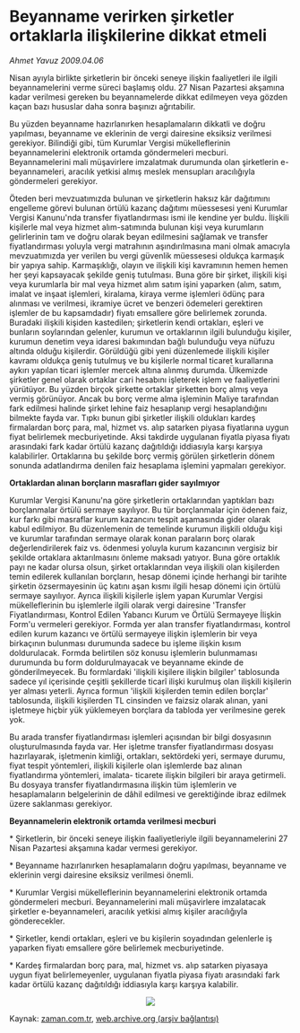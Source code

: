 # Beyanname verirken şirketler  ortaklarla ilişkilerine dikkat etmeli

*Ahmet Yavuz 2009.04.06*

<tr><td class="metin" colspan="2" style="padding-top: 20px; padding-left: 5px; padding-right: 10px;">Nisan ayıyla birlikte şirketlerin bir önceki seneye ilişkin faaliyetleri ile ilgili beyannamelerini verme süreci başlamış oldu. 27 Nisan Pazartesi akşamına kadar verilmesi gereken bu beyannamelerde dikkat edilmeyen veya gözden kaçan bazı hususlar daha sonra başınızı ağrıtabilir.</td></tr><tr><td class="metin" colspan="2" style="padding-top: 20px; padding-left: 5px; padding-right: 10px;"><p> Bu yüzden beyanname hazırlanırken hesaplamaların dikkatli ve doğru yapılması, beyanname ve eklerinin de vergi dairesine eksiksiz verilmesi gerekiyor. Bilindiği gibi, tüm Kurumlar Vergisi mükelleflerinin beyannamelerini elektronik ortamda göndermeleri mecburi. Beyannamelerini mali müşavirlere imzalatmak durumunda olan şirketlerin e-beyannameleri, aracılık yetkisi almış meslek mensupları aracılığıyla göndermeleri gerekiyor.
<p> Öteden beri mevzuatımızda bulunan ve şirketlerin haksız kâr dağıtımını engelleme görevi bulunan örtülü kazanç dağıtımı müessesesi yeni Kurumlar Vergisi Kanunu'nda transfer fiyatlandırması ismi ile kendine yer buldu. İlişkili kişilerle mal veya hizmet alım-satımında bulunan kişi veya kurumların gelirlerinin tam ve doğru olarak beyan edilmesini sağlamak ve transfer fiyatlandırması yoluyla vergi matrahının aşındırılmasına mani olmak amacıyla mevzuatımızda yer verilen bu vergi güvenlik müessesesi oldukça karmaşık bir yapıya sahip. Karmaşıklığı, olayın ve ilişkili kişi kavramının hemen hemen her şeyi kapsayacak şekilde geniş tutulması. Buna göre bir şirket, ilişkili kişi veya kurumlarla bir mal veya hizmet alım satım işini yaparken (alım, satım, imalat ve inşaat işlemleri, kiralama, kiraya verme işlemleri ödünç para alınması ve verilmesi, ikramiye ücret ve benzeri ödemeleri gerektiren işlemler de bu kapsamdadır) fiyatı emsallere göre belirlemek zorunda. Buradaki ilişkili kişiden kastedilen; şirketlerin kendi ortakları, eşleri ve bunların soylarından gelenler, kurumun ve ortaklarının ilgili bulunduğu kişiler, kurumun denetim veya idaresi bakımından bağlı bulunduğu veya nüfuzu altında olduğu kişilerdir. Görüldüğü gibi yeni düzenlemede ilişkili kişiler kavramı oldukça geniş tutulmuş ve bu kişilerle normal ticaret kurallarına aykırı yapılan ticari işlemler mercek altına alınmış durumda. Ülkemizde şirketler genel olarak ortaklar cari hesabını işleterek işlem ve faaliyetlerini yürütüyor. Bu yüzden birçok şirkette ortaklar şirketten borç almış veya vermiş görünüyor. Ancak bu borç verme alma işleminin Maliye tarafından fark edilmesi halinde şirket lehine faiz hesaplanıp vergi hesaplandığını bilmekte fayda var. Tıpkı bunun gibi şirketler ilişkili oldukları kardeş firmalardan borç para, mal, hizmet vs. alıp satarken piyasa fiyatlarına uygun fiyat belirlemek mecburiyetinde. Aksi takdirde uygulanan fiyatla piyasa fiyatı arasındaki fark kadar örtülü kazanç dağıtıldığı iddiasıyla karşı karşıya kalabilirler. Ortaklarına bu şekilde borç vermiş görülen şirketlerin dönem sonunda adatlandırma denilen faiz hesaplama işlemini yapmaları gerekiyor. 
<p><b>Ortaklardan alınan borçların masrafları gider sayılmıyor</b>
<p>Kurumlar Vergisi Kanunu'na göre şirketlerin ortaklarından yaptıkları bazı borçlanmalar örtülü sermaye sayılıyor. Bu tür borçlanmalar için ödenen faiz, kur farkı gibi masraflar kurum kazancını tespit aşamasında gider olarak kabul edilmiyor. Bu düzenlemenin de temelinde kurumun ilişkili olduğu kişi ve kurumlar tarafından sermaye olarak konan paraların borç olarak değerlendirilerek faiz vs. ödenmesi yoluyla kurum kazancının vergisiz bir şekilde ortaklara aktarılmasını önleme maksadı yatıyor. Buna göre ortaklık payı ne kadar olursa olsun, şirket ortaklarından veya ilişkili olan kişilerden temin edilerek kullanılan borçların, hesap dönemi içinde herhangi bir tarihte şirketin özsermayesinin üç katını aşan kısmı ilgili hesap dönemi için örtülü sermaye sayılıyor. Ayrıca ilişkili kişilerle işlem yapan Kurumlar Vergisi mükelleflerinin bu işlemlerle ilgili olarak vergi dairesine 'Transfer Fiyatlandırması, Kontrol Edilen Yabancı Kurum ve Örtülü Sermayeye İlişkin Form'u vermeleri gerekiyor. Formda yer alan transfer fiyatlandırması, kontrol edilen kurum kazancı ve örtülü sermayeye ilişkin işlemlerin bir veya birkaçının bulunması durumunda sadece bu işleme ilişkin kısım doldurulacak. Formda belirtilen söz konusu işlemlerin bulunmaması durumunda bu form doldurulmayacak ve beyanname ekinde de gönderilmeyecek. Bu formlardaki 'ilişkili kişilere ilişkin bilgiler' tablosunda sadece yıl içerisinde çeşitli şekillerde ticarî ilişki kurulmuş olan ilişkili kişilerin yer alması yeterli. Ayrıca formun 'ilişkili kişilerden temin edilen borçlar' tablosunda, ilişkili kişilerden TL cinsinden ve faizsiz olarak alınan, yani işletmeye hiçbir yük yüklemeyen borçlara da tabloda yer verilmesine gerek yok. 
<p> Bu arada transfer fiyatlandırması işlemleri açısından bir bilgi dosyasının oluşturulmasında fayda var. Her işletme transfer fiyatlandırması dosyası hazırlayarak, işletmenin kimliği, ortakları, sektördeki yeri, sermaye durumu, fiyat tespit yöntemleri, ilişkili kişilerle olan işlemlerde baz alınan fiyatlandırma yöntemleri, imalata- ticarete ilişkin bilgileri bir araya getirmeli. Bu dosyaya transfer fiyatlandırmasına ilişkin tüm işlemlerin ve hesaplamaların belgelerinin de dâhil edilmesi ve gerektiğinde ibraz edilmek üzere saklanması gerekiyor.

<p><b>Beyannamelerin elektronik ortamda 
verilmesi mecburi</b>
<p>* Şirketlerin, bir önceki seneye ilişkin faaliyetleriyle ilgili beyannamelerini 27 Nisan Pazartesi akşamına kadar vermesi gerekiyor.
<p>* Beyanname hazırlanırken hesaplamaların doğru yapılması, beyanname ve eklerinin vergi dairesine eksiksiz verilmesi önemli.
<p>* Kurumlar Vergisi mükelleflerinin beyannamelerini elektronik ortamda göndermeleri mecburi. Beyannamelerini mali müşavirlere imzalatacak şirketler e-beyannameleri, aracılık yetkisi almış kişiler aracılığıyla gönderecekler.
<p>* Şirketler, kendi ortakları, eşleri ve bu kişilerin soyadından gelenlerle iş yaparken fiyatı emsallere göre belirlemek mecburiyetinde.
<p>* Kardeş firmalardan borç para, mal, hizmet vs. alıp satarken piyasaya uygun fiyat belirlemeyenler, uygulanan fiyatla piyasa fiyatı arasındaki fark kadar örtülü kazanç dağıtıldığı iddiasıyla karşı karşıya kalabilir.

<p align="center"><img src="http://web.archive.org/web/20090411211258im_/http://medya.zaman.com.tr/2009/04/06/tablo.jpg"/><br/></p></p></p></p></p></p></p></p></p></p></p></p></td></tr>

Kaynak: [zaman.com.tr](http://zaman.com.tr/yazar.do?yazino=834303), [web.archive.org (arşiv bağlantısı)](http://web.archive.org/web/20090411211258/http://www.zaman.com.tr:80/yazar.do?yazino=834303)
